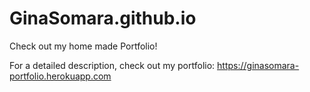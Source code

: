 # GinaSomara.github.io

Check out my home made Portfolio! 

For a detailed description, check out my portfolio: https://ginasomara-portfolio.herokuapp.com

